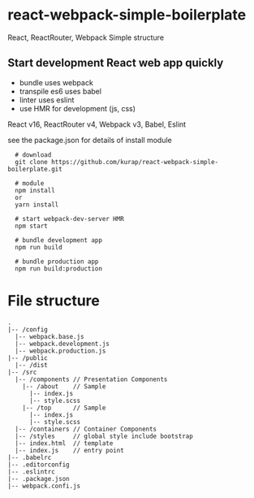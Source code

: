 # react-webpack-simple-boilerplate

React, ReactRouter, Webpack Simple structure

## Start development React web app quickly

* bundle uses webpack
* transpile es6 uses babel
* linter uses eslint
* use HMR for development (js, css)

React v16, ReactRouter v4, Webpack v3, Babel, Eslint

see the package.json for details of install module

```
  # download
  git clone https://github.com/kurap/react-webpack-simple-boilerplate.git

  # module
  npm install
  or
  yarn install

  # start webpack-dev-server HMR
  npm start

  # bundle development app
  npm run build

  # bundle production app
  npm run build:production
```

# File structure

```
.
|-- /config
  |-- webpack.base.js
  |-- webpack.development.js
  |-- webpack.production.js
|-- /public
  |-- /dist
|-- /src
  |-- /components // Presentation Components
    |-- /about    // Sample
      |-- index.js
      |-- style.scss
    |-- /top      // Sample
      |-- index.js
      |-- style.scss
  |-- /containers // Container Components
  |-- /styles     // global style include bootstrap
  |-- index.html  // template
  |-- index.js    // entry point
|-- .babelrc
|-- .editorconfig
|-- .eslintrc
|-- .package.json
|-- webpack.confi.js
```

